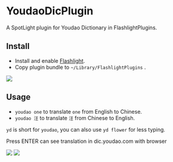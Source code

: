 YoudaoDicPlugin
===============

A SpotLight plugin for Youdao Dictionary in FlashlightPlugins.


## Install

- Install and enable [Flashlight](https://github.com/nate-parrott/Flashlight/).
- Copy plugin bundle to `~/Library/FlashlightPlugins` .

![](http://whyother.qiniudn.com/QQ20141115-4@2x.png)

## Usage

- `youdao one` to translate `one` from English to Chinese.
- `youdao 汪` to translate `汪` from Chinese to English.

`yd` is short for `youdao`, you can also use `yd flower` for less typing.


Press ENTER can see translation in dic.youdao.com with browser

![](http://whyother.qiniudn.com/QQ20141115-5@2x.png)
![](http://whyother.qiniudn.com/QQ20141115-6@2x.png)